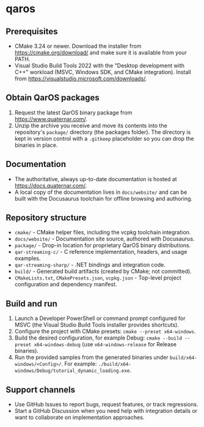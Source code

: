 # qaros

## Prerequisites

- CMake 3.24 or newer. Download the installer from https://cmake.org/download/ and make sure it is available from your PATH.
- Visual Studio Build Tools 2022 with the "Desktop development with C++" workload (MSVC, Windows SDK, and CMake integration). Install from https://visualstudio.microsoft.com/downloads/.

## Obtain QarOS packages

1. Request the latest QarOS binary package from https://www.quaternar.com/.
2. Unzip the archive you receive and move its contents into the repository's `package/` directory (the packages folder). The directory is kept in version control with a `.gitkeep` placeholder so you can drop the binaries in place.

## Documentation

- The authoritative, always up-to-date documentation is hosted at https://docs.quaternar.com/.
- A local copy of the documentation lives in `docs/website/` and can be built with the Docusaurus toolchain for offline browsing and authoring.

## Repository structure

- `cmake/` - CMake helper files, including the vcpkg toolchain integration.
- `docs/website/` - Documentation site source, authored with Docusaurus.
- `package/` - Drop-in location for proprietary QarOS binary distributions.
- `qar-streaming-c/` - C reference implementation, headers, and usage examples.
- `qar-streaming-sharp/` - .NET bindings and integration code.
- `build/` - Generated build artifacts (created by CMake; not committed).
- `CMakeLists.txt`, `CMakePresets.json`, `vcpkg.json` - Top-level project configuration and dependency manifest.

## Build and run

1. Launch a Developer PowerShell or command prompt configured for MSVC (the Visual Studio Build Tools installer provides shortcuts).
2. Configure the project with CMake presets: `cmake --preset x64-windows`.
3. Build the desired configuration, for example Debug: `cmake --build --preset x64-windows-debug` (use `x64-windows-release` for Release binaries).
4. Run the provided samples from the generated binaries under `build/x64-windows/<Config>/`. For example: `./build/x64-windows/Debug/tutorial_dynamic_loading.exe`.

## Support channels

- Use GitHub Issues to report bugs, request features, or track regressions.
- Start a GitHub Discussion when you need help with integration details or want to collaborate on implementation approaches.
